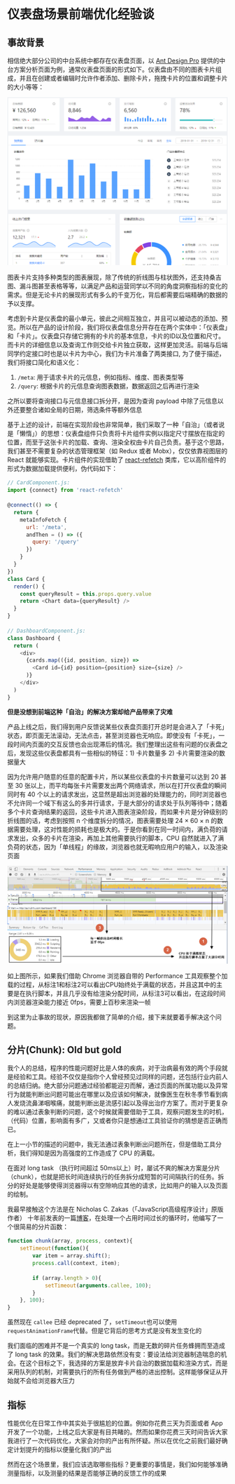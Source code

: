 # 仪表盘场景前端优化经验谈

## 事故背景

相信绝大部分公司的中台系统中都存在仪表盘页面，以 [Ant Design Pro](https://pro.ant.design/index-cn) 提供的中台方案分析页面为例，通常仪表盘页面的形式如下。仪表盘由不同的图表卡片组成，并且在创建或者编辑时允许作者添加、删除卡片，拖拽卡片的位置和调整卡片的大小等等：

![](./images/dashboard-optimize/dashboard_sample.png)

图表卡片支持多种类型的图表展现，除了传统的折线图与柱状图外，还支持桑吉图、漏斗图甚至表格等等，以满足产品和运营同学以不同的角度洞察指标的变化的需求。但是无论卡片的展现形式有多么的千变万化，背后都需要后端精确的数据的予以支撑。

考虑到卡片是仪表盘的最小单元，彼此之间相互独立，并且可以被动态的添加、预览。所以在产品的设计阶段，我们将仪表盘信息分开存在在两个实体中：「仪表盘」和「卡片」。仪表盘只存储它拥有的卡片的基本信息，卡片的ID以及位置和尺寸。而卡片的详细信息以及查询工作则交给卡片独立获取，这样更加灵活。前端与后端同学约定接口时也是以卡片为中心，我们为卡片准备了两类接口, 为了便于描述，我们将接口简化和语义化：

1. `/meta`: 用于请求卡片的元信息，例如指标、维度、图表类型等
2. `/query`: 根据卡片的元信息查询图表数据，数据返回之后再进行渲染

之所以要将查询接口与元信息接口拆分开，是因为查询 payload 中除了元信息以外还要整合诸如全局的日期，筛选条件等额外信息

基于上述的设计，前端在实现阶段也非常简单，我们采取了一种「自治」（或者说是「懒惰」）的思想：仪表盘组件只负责将卡片组件实例以指定尺寸摆放在指定的位置，而至于这张卡片的加载、查询、渲染全权由卡片自己负责。基于这个思路，我们甚至不需要复杂的状态管理框架（如 Redux 或者 Mobx），仅仅依靠视图层的 React 就能够实现。卡片组件的实现借助了 [react-refetch](https://github.com/heroku/react-refetch) 类库，它以高阶组件的形式为数据加载提供便利，伪代码如下：

```javascript
// CardComponent.js:
import {connect} from 'react-refetch'

@connect(() => {
  return {
    metaInfoFetch {
      url: '/meta',
      andThen = () => ({
        query: '/query'
      })
    }
  }
})
class Card {
  render() {
    const queryResult = this.props.query.value
    return <Chart data={queryResult} />
  }
}

// DashboardComponent.js:
class Dashboard {
  return (
    <div>
      {cards.map(({id, position, size}) => 
        <Card id={id} position={position} size={size} />
      )}
    </div>
  )
}
```

**但是没想到前端这种「自治」的解决方案却给产品带来了灾难**

产品上线之后，我们得到用户反馈说某些仪表盘页面打开总时是会进入了「卡死」状态，即页面无法滚动，无法点击，甚至浏览器也无响应。即使没有「卡死」，一段时间内页面的交互反馈也会出现滞后的情况。我们整理出这些有问题的仪表盘之后，发现这些仪表盘都具有一些相似的特征：1) 卡片数量多 2) 卡片需要渲染的数据量大

因为允许用户随意的任意的配置卡片，所以某些仪表盘的卡片数量可以达到 20 甚至 30 张以上，而平均每张卡片需要发出两个网络请求，所以在打开仪表盘的瞬间同时有 40 个以上的请求发出，这显然是超出浏览器的处理能力的，同时浏览器也不允许同一个域下有这么的多并行请求，于是大部分的请求处于队列等待中；随着多个卡片查询结果的返回，这些卡片进入图表渲染阶段，而如果卡片是分钟级别的折线图的话，考虑到按照 n 个维度拆分的情况，图表需要处理 24 × 60 × n 的数据需要处理，这对性能的损耗也是极大的。于是你看到在同一时间内，满负荷的请求发出，众多的卡片在渲染，再加上其他需要执行的脚本，CPU 自然就进入了满负荷的状态，因为「单线程」的缘故，浏览器也就无暇响应用户的输入，以及渲染页面

![](./images/dashboard-optimize/old_dashboard_cpu_overload.png)

如上图所示，如果我们借助 Chrome 浏览器自带的 Performance 工具观察整个加载的过程，从标注1和标注2可以看出CPU始终处于满载的状态，并且这其中的主要是在执行脚本，并且几乎没有给渲染分配时间，从标注3可以看出，在这段时间内浏览器渲染能力接近 0fps，需要上百秒来渲染一帧

到这里为止事故的现状，原因我都做了简单的介绍，接下来就要着手解决这个问题。

## 分片(Chunk): Old but gold 

我个人的总结，程序的性能问题好比是人体的疾病，对于治病最有效的两个手段就是经验和工具。经验不仅仅是指你个人曾经预见过同样的问题，还包括行业内前人的总结归纳。绝大部分问题通过经验都能迎刃而解，通过页面的所属功能以及异常行为就能判断出问题可能出在哪里以及应该如何解决，就像医生在秋冬季节看到病人发烧流鼻涕咽喉痛，就能判断出是流感引起以及得出治疗方案了。而对于更复杂的难以通过表象判断的问题，这个时候就需要借助于工具，观察问题发生的时机，（代码）位置，影响面有多广，又或者你只是想通过工具验证你的猜想是否正确而已。

在上一小节的描述的问题中，我无法通过表象判断出问题所在，但是借助工具分析，我们得知是因为高强度的工作造成了 CPU 的满载。

在面对 long task （执行时间超过 50ms以上）时，屡试不爽的解决方案是分片（chunk），也就是把长时间连续执行的任务拆分成短暂的可间隔执行的任务。拆分的好处是能够使得浏览器得以有空隙响应其他的请求，比如用户的输入以及页面的绘制。

我最早接触这个方法是在 Nicholas C. Zakas（「JavaScript高级程序设计」原版作者） 十年前发表的一篇[博客](https://humanwhocodes.com/blog/2009/01/13/speed-up-your-javascript-part-1/)，在处理一个占用时间过长的循环时，他编写了一个很简易的分片函数：

```javascript
function chunk(array, process, context){
    setTimeout(function(){
        var item = array.shift();
        process.call(context, item);

        if (array.length > 0){
            setTimeout(arguments.callee, 100);
        }
    }, 100);
}
```
虽然现在 `callee` 已经 deprecated 了，`setTimeout`也可以使用`requestAnimationFrame`代替。但是它背后的思考方式是没有发生变化的

我们面临的困难并不是一个真实的 long task，而是无数的碎片任务蜂拥而至造成了 long task 的效果。我们的解决思路依然没有变：要设法给浏览器制造喘息的机会。在这个目标之下，我选择的方案是放弃卡片自治的数据加载和渲染方式，而是采用队列的机制，对需要执行的所有任务做到严格的进出控制。这样能够保证从开始就不会给浏览器大压力

## 指标

性能优化在日常工作中其实处于很尴尬的位置。例如你花费三天为页面或者 App 开发了一个功能，上线之后大家是有目共睹的。然而如果你花费三天时间告诉大家我进行了一次代码优化，大家会对你的产出有所怀疑。所以在优化之前我们最好确定计划提升的指标以便量化我们的产出

然而在这个场景里，我们应该选取哪些指标？更重要的事情是，我们如何能够准确测量指标，以及测量的结果是否能够正确的反馈工作的成果

